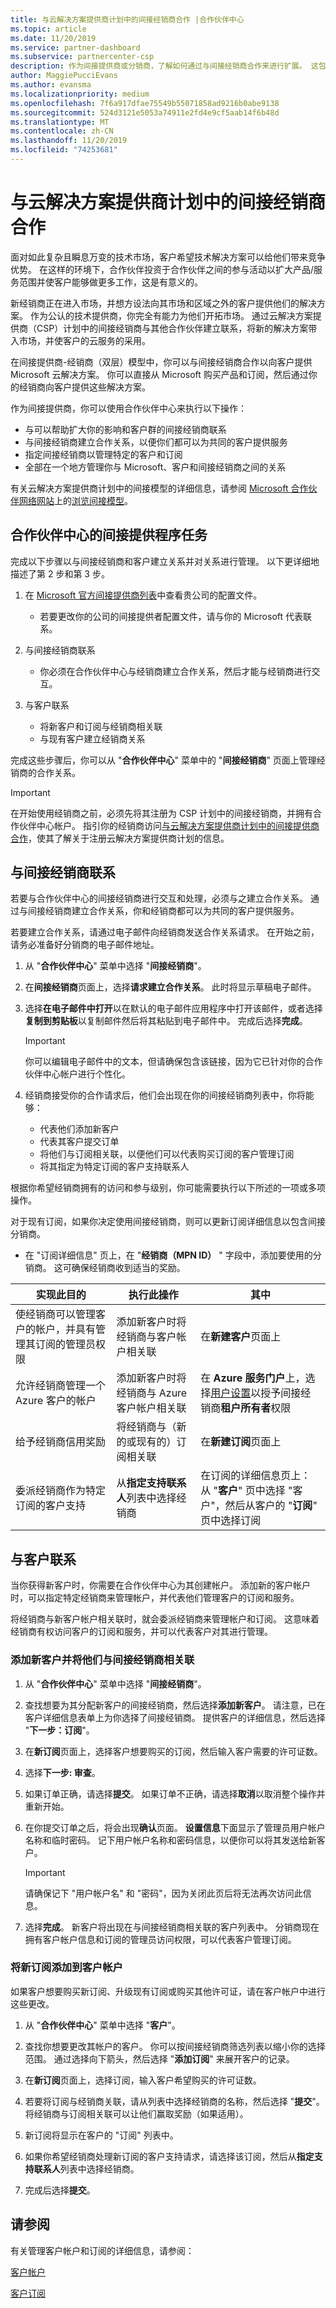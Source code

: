 ```yaml
---
title: 与云解决方案提供商计划中的间接经销商合作 |合作伙伴中心
ms.topic: article
ms.date: 11/20/2019
ms.service: partner-dashboard
ms.subservice: partnercenter-csp
description: 作为间接提供商或分销商，了解如何通过与间接经销商合作来进行扩展。 这包括你可以在合作伙伴中心执行的任务。
author: MaggiePucciEvans
ms.author: evansma
ms.localizationpriority: medium
ms.openlocfilehash: 7f6a917dfae75549b55071858ad9216b0abe9138
ms.sourcegitcommit: 524d3121e5053a74911e2fd4e9cf5aab14f6b48d
ms.translationtype: MT
ms.contentlocale: zh-CN
ms.lasthandoff: 11/20/2019
ms.locfileid: "74253681"
---
```

# <a name="partner-with-indirect-resellers-in-the-cloud-solution-provider-program"></a>与云解决方案提供商计划中的间接经销商合作

面对如此复杂且瞬息万变的技术市场，客户希望技术解决方案可以给他们带来竞争优势。 在这样的环境下，合作伙伴投资于合作伙伴之间的参与活动以扩大产品/服务范围并使客户能够做更多工作，这是有意义的。

新经销商正在进入市场，并想方设法向其市场和区域之外的客户提供他们的解决方案。 作为公认的技术提供商，你完全有能力为他们开拓市场。 通过云解决方案提供商（CSP）计划中的间接经销商与其他合作伙伴建立联系，将新的解决方案带入市场，并使客户的云服务的采用。

在间接提供商-经销商（双层）模型中，你可以与间接经销商合作以向客户提供 Microsoft 云解决方案。 你可以直接从 Microsoft 购买产品和订阅，然后通过你的经销商向客户提供这些解决方案。 

作为间接提供商，你可以使用合作伙伴中心来执行以下操作：

-   与可以帮助扩大你的影响和客户群的间接经销商联系
-   与间接经销商建立合作关系，以便你们都可以为共同的客户提供服务
-   指定间接经销商以管理特定的客户和订阅 
-   全部在一个地方管理你与 Microsoft、客户和间接经销商之间的关系

有关云解决方案提供商计划中的间接模型的详细信息，请参阅 [Microsoft 合作伙伴网络网站](https://partner.microsoft.com/cloud-solution-provider/indirect)上的[浏览间接模型]( https://partner.microsoft.com)。 

## <a name="indirect-provider-tasks-in-the-partner-center"></a>合作伙伴中心的间接提供程序任务

完成以下步骤以与间接经销商和客户建立关系并对关系进行管理。 以下更详细地描述了第 2 步和第 3 步。

1.  在 [Microsoft 官方间接提供商列表](https://partnercenter.microsoft.com/partner/find-a-provider)中查看贵公司的配置文件。 

    -   若要更改你的公司的间接提供者配置文件，请与你的 Microsoft 代表联系。<br>

2.  与间接经销商联系

    - 你必须在合作伙伴中心与经销商建立合作关系，然后才能与经销商进行交互。 <br>

3.  与客户联系

    - 将新客户和订阅与经销商相关联
    - 与现有客户建立经销商关系 <br>

完成这些步骤后，你可以从 "**合作伙伴中心**" 菜单中的 "**间接经销商**" 页面上管理经销商的合作关系。

> [!IMPORTANT]   
> 在开始使用经销商之前，必须先将其注册为 CSP 计划中的间接经销商，并拥有合作伙伴中心帐户。 指引你的经销商访问[与云解决方案提供商计划中的间接提供商合作](https://msdn.microsoft.com/partner-center/indirect-reseller-tasks-in-partner-center.md)，使其了解关于注册云解决方案提供商计划的信息。 

## <a name="connect-with-indirect-resellers"></a>与间接经销商联系

若要与合作伙伴中心的间接经销商进行交互和处理，必须与之建立合作关系。 通过与间接经销商建立合作关系，你和经销商都可以为共同的客户提供服务。

若要建立合作关系，请通过电子邮件向经销商发送合作关系请求。 在开始之前，请务必准备好分销商的电子邮件地址。 

1. 从 "**合作伙伴中心**" 菜单中选择 "**间接经销商**"。 

2. 在**间接经销商**页面上，选择**请求建立合作关系**。 此时将显示草稿电子邮件。

3. 选择**在电子邮件中打开**以在默认的电子邮件应用程序中打开该邮件，或者选择**复制到剪贴板**以复制邮件然后将其粘贴到电子邮件中。 完成后选择**完成**。
    > [!IMPORTANT]  
    >  你可以编辑电子邮件中的文本，但请确保包含该链接，因为它已针对你的合作伙伴中心帐户进行个性化。

4. 经销商接受你的合作请求后，他们会出现在你的间接经销商列表中，你将能够： 

    -   代表他们添加新客户
    -   代表其客户提交订单 
    -   将他们与订阅相关联，以便他们可以代表购买订阅的客户管理订阅
    -   将其指定为特定订阅的客户支持联系人

根据你希望经销商拥有的访问和参与级别，你可能需要执行以下所述的一项或多项操作。

对于现有订阅，如果你决定使用间接经销商，则可以更新订阅详细信息以包含间接分销商。

- 在 "订阅详细信息" 页上，在 "**经销商（MPN ID）** " 字段中，添加要使用的分销商。 这可确保经销商收到适当的奖励。

| **实现此目的** | **执行此操作** | **其中** |
|   ------------------   |   -------   |   -----   |
| 使经销商可以管理客户的帐户，并具有管理其订阅的管理员权限 | 添加新客户时将经销商与客户帐户相关联 | 在**新建客户**页面上 |
|允许经销商管理一个 Azure 客户的帐户|添加新客户时将经销商与 Azure 客户帐户相关联|在 **Azure 服务门户**上，选择[用户设置](https://aad.portal.azure.com/#blade/Microsoft_AAD_IAM/UsersManagementMenuBlade/UserSettings)以授予间接经销商**租户所有者**权限|
| 给予经销商信用奖励 | 将经销商与（新的或现有的）订阅相关联 | 在**新建订阅**页面上 |
| 委派经销商作为特定订阅的客户支持 | 从**指定支持联系人**列表中选择经销商 | 在订阅的详细信息页上：从 "**客户**" 页中选择 "客户"，然后从客户的 "**订阅**" 页中选择订阅 |










































## <a name="connect-with-customers"></a>与客户联系

当你获得新客户时，你需要在合作伙伴中心为其创建帐户。 添加新的客户帐户时，可以指定特定经销商来管理帐户，并代表他们管理客户的订阅和服务。 

将经销商与新客户帐户相关联时，就会委派经销商来管理帐户和订阅。 这意味着经销商有权访问客户的订阅和服务，并可以代表客户对其进行管理。

### <a name="add-new-customers-and-associate-them-with-indirect-resellers"></a>添加新客户并将他们与间接经销商相关联

1.  从 "**合作伙伴中心**" 菜单中选择 "**间接经销商**"。 

2.  查找想要为其分配新客户的间接经销商，然后选择**添加新客户**。 请注意，已在客户详细信息表单上为你选择了间接经销商。 提供客户的详细信息，然后选择 "**下一步：订阅**"。 
3.  在**新订阅**页面上，选择客户想要购买的订阅，然后输入客户需要的许可证数。 

4.  选择**下一步: 审查**。

5.  如果订单正确，请选择**提交**。 如果订单不正确，请选择**取消**以取消整个操作并重新开始。

6.  在你提交订单之后，将会出现**确认**页面。 **设置信息**下面显示了管理员用户帐户名称和临时密码。 记下用户帐户名称和密码信息，以便你可以将其发送给新客户。 
    > [!IMPORTANT]  
    > 请确保记下 "用户帐户名" 和 "密码"，因为关闭此页后将无法再次访问此信息。

7.  选择**完成**。 新客户将出现在与间接经销商相关联的客户列表中。 分销商现在拥有客户帐户信息和订阅的管理员访问权限，可以代表客户管理订阅。

### <a name="add-new-subscriptions-to-customer-accounts"></a>将新订阅添加到客户帐户

如果客户想要购买新订阅、升级现有订阅或购买其他许可证，请在客户帐户中进行这些更改。 

1.  从 "**合作伙伴中心**" 菜单中选择 "**客户**"。 

2.  查找你想要更改其帐户的客户。 你可以按间接经销商筛选列表以缩小你的选择范围。 通过选择向下箭头，然后选择 "**添加订阅**" 来展开客户的记录。

3.  在**新订阅**页面上，选择订阅，输入客户希望购买的许可证数。 

4.  若要将订阅与经销商关联，请从列表中选择经销商的名称，然后选择 "**提交**"。 将经销商与订阅相关联可以让他们赢取奖励（如果适用）。

5.  新订阅将显示在客户的 "订阅" 列表中。 

6.  如果你希望经销商处理新订阅的客户支持请求，请选择该订阅，然后从**指定支持联系人**列表中选择经销商。

7.  完成后选择**提交**。 

## <a name="see-also"></a>请参阅

有关管理客户帐户和订阅的详细信息，请参阅：

[客户帐户](customer-accounts.md)

[客户订阅](customer-subscriptions.md)







